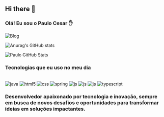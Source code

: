 ## Hi there 👋
### Olá! Eu sou o Paulo Cesar ✋

![Blog](https://img.shields.io/website-up-down-green-red/http/monip.org.svg)


![Anurag's GitHub stats](https://github-readme-stats.vercel.app/api?username=PaulaoBDM&theme=dracula)

![Paulo GitHub Stats](https://github-readme-stats.vercel.app/api/top-langs/?username=PaulaoBDM&theme=dracula)



### Tecnologias que eu uso no meu dia
    
<div style= "display: inline_block"><br/>
    <img align = "center" alt="java" src= "https://img.shields.io/badge/Java-ED8B00?style=for-the-badge&logo=openjdk&logoColor=white"/>
    <img align = "center" alt="html5" src= "https://img.shields.io/badge/HTML5-E34F26?style=for-the-badge&logo=html5&logoColor=white"/>
    <img align = "center" alt="css" src= "https://img.shields.io/badge/CSS3-1572B6?style=for-the-badge&logo=css3&logoColor=white"/>
    <img align = "center" alt="spring" src= "https://img.shields.io/badge/Spring-6DB33F?style=for-the-badge&logo=spring&logoColor=white"/>
    <img align = "center" alt="js" src= "https://img.shields.io/badge/JavaScript-F7DF1E?style=for-the-badge&logo=javascript&logoColor=black"/>
    <img align = "center" alt="js" src= "https://img.shields.io/badge/Node.js-43853D?style=for-the-badge&logo=node.js&logoColor=white"/>
    <img align = "center" alt="js" src= "https://img.shields.io/badge/React-20232A?style=for-the-badge&logo=react&logoColor=61DAFB"/>
    <img align="center" alt="typescript" src="https://img.shields.io/badge/TypeScript-007ACC?style=for-the-badge&logo=typescript&logoColor=white"/>

</div>

### Desenvolvedor apaixonado por tecnologia e inovação, sempre em busca de novos desafios e oportunidades para transformar ideias em soluções impactantes.
